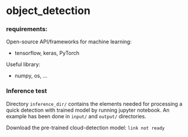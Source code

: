 # object_detection

### requirements:  
Open-source API/frameworks for machine learning:  
- tensorflow, keras, PyTorch  

Useful library:  
- numpy, os, ...



### Inference test
Directory `inference_dir/` contains the elements needed for processing a quick detection with trained model by running jupyter notebook. 
An example has been done in `input/` and `output/` directories.

Download the pre-trained cloud-detection model: `link not ready`  

